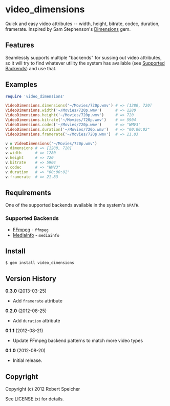 # video_dimensions

Quick and easy video attributes -- width, height, bitrate, codec, duration, framerate.
Inspired by Sam Stephenson's [Dimensions](https://github.com/sstephenson/dimensions) gem.

## Features

Seamlessly supports multiple "backends" for sussing out video attributes, so it
will try to find whatever utility the system has available (see
[Supported Backends](#supported-backends)) and use that.

## Examples

```ruby
require 'video_dimensions'

VideoDimensions.dimensions('~/Movies/720p.wmv') # => [1280, 720]
VideoDimensions.width('~/Movies/720p.wmv')      # => 1280
VideoDimensions.height('~/Movies/720p.wmv')     # => 720
VideoDimensions.bitrate('~/Movies/720p.wmv')    # => 5904
VideoDimensions.codec('~/Movies/720p.wmv')      # => "WMV3"
VideoDimensions.duration('~/Movies/720p.wmv')   # => "00:00:02"
VideoDimensions.framerate('~/Movies/720p.wmv')  # => 21.83

v = VideoDimensions('~/Movies/720p.wmv')
v.dimensions # => [1280, 720]
v.width      # => 1280
v.height     # => 720
v.bitrate    # => 5904
v.codec      # => "WMV3"
v.duration   # => "00:00:02"
v.framerate  # => 21.83
```

## Requirements

One of the supported backends available in the system's `$PATH`.

### Supported Backends

* [FFmpeg](http://ffmpeg.org/) - `ffmpeg`
* [MediaInfo](http://mediainfo.sourceforge.net/en) - `mediainfo`

## Install

    $ gem install video_dimensions

## Version History

**0.3.0** (2013-03-25)

* Add `framerate` attribute

**0.2.0** (2012-08-25)

* Add `duration` attribute

**0.1.1** (2012-08-21)

* Update FFmpeg backend patterns to match more video types

**0.1.0** (2012-08-20)

* Initial release.

## Copyright

Copyright (c) 2012 Robert Speicher

See LICENSE.txt for details.
